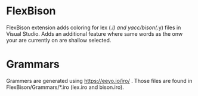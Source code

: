 # FlexBison
FlexBison extension adds coloring for lex (*.l) and yacc/bison(*.y) files in Visual Studio.
Adds an additional feature where same words as the onw your are currently on are shallow selected.

# Grammars
Grammers are generated using https://eeyo.io/iro/ . Those files are found in FlexBison/Grammars/*.iro (lex.iro and bison.iro).


